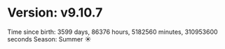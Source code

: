 # Version: v9.10.7
Time since birth: 3599 days, 86376 hours, 5182560 minutes, 310953600 seconds
Season: Summer ☀️
